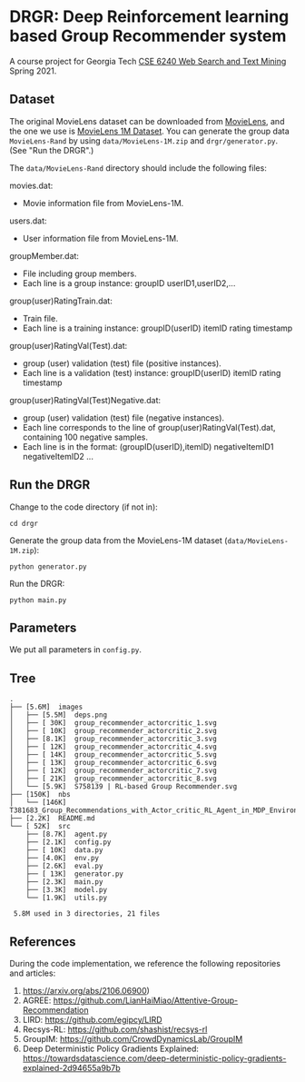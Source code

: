 # DRGR: Deep Reinforcement learning based Group Recommender system

A course project for Georgia
Tech [CSE 6240 Web Search and Text Mining](https://www.cc.gatech.edu/~srijan/teaching/cse6240/spring2021/) Spring 2021.

## Dataset

The original MovieLens dataset can be downloaded from [MovieLens](https://grouplens.org/datasets/movielens/), and the
one we use is [MovieLens 1M Dataset](https://files.grouplens.org/datasets/movielens/ml-1m.zip). You can generate the
group data `MovieLens-Rand` by using `data/MovieLens-1M.zip` and `drgr/generator.py`. (See "Run the DRGR".)

The `data/MovieLens-Rand` directory should include the following files:

movies.dat:

* Movie information file from MovieLens-1M.

users.dat:

* User information file from MovieLens-1M.

groupMember.dat:

* File including group members.
* Each line is a group instance: groupID userID1,userID2,...

group(user)RatingTrain.dat:

* Train file.
* Each line is a training instance: groupID(userID) itemID rating timestamp

group(user)RatingVal(Test).dat:

* group (user) validation (test) file (positive instances).
* Each line is a validation (test) instance: groupID(userID) itemID rating timestamp

group(user)RatingVal(Test)Negative.dat:

* group (user) validation (test) file (negative instances).
* Each line corresponds to the line of group(user)RatingVal(Test).dat, containing 100 negative samples.
* Each line is in the format: (groupID(userID),itemID) negativeItemID1 negativeItemID2 ...

## Run the DRGR

Change to the code directory (if not in):

```
cd drgr
```

Generate the group data from the MovieLens-1M dataset (`data/MovieLens-1M.zip`):

```
python generator.py
```

Run the DRGR:

```
python main.py
```

## Parameters

We put all parameters in `config.py`.

## Tree
```
.
├── [5.6M]  images
│   ├── [5.5M]  deps.png
│   ├── [ 30K]  group_recommender_actorcritic_1.svg
│   ├── [ 10K]  group_recommender_actorcritic_2.svg
│   ├── [8.1K]  group_recommender_actorcritic_3.svg
│   ├── [ 12K]  group_recommender_actorcritic_4.svg
│   ├── [ 14K]  group_recommender_actorcritic_5.svg
│   ├── [ 13K]  group_recommender_actorcritic_6.svg
│   ├── [ 12K]  group_recommender_actorcritic_7.svg
│   ├── [ 21K]  group_recommender_actorcritic_8.svg
│   └── [5.9K]  S758139 | RL-based Group Recommender.svg
├── [150K]  nbs
│   └── [146K]  T381683_Group_Recommendations_with_Actor_critic_RL_Agent_in_MDP_Environment_on_ML_1m_Dataset.ipynb
├── [2.2K]  README.md
└── [ 52K]  src
    ├── [8.7K]  agent.py
    ├── [2.1K]  config.py
    ├── [ 10K]  data.py
    ├── [4.0K]  env.py
    ├── [2.6K]  eval.py
    ├── [ 13K]  generator.py
    ├── [2.3K]  main.py
    ├── [3.3K]  model.py
    └── [1.9K]  utils.py

 5.8M used in 3 directories, 21 files
```

## References

During the code implementation, we reference the following repositories and articles:

1. https://arxiv.org/abs/2106.06900)
2. AGREE: https://github.com/LianHaiMiao/Attentive-Group-Recommendation
3. LIRD: https://github.com/egipcy/LIRD
4. Recsys-RL: https://github.com/shashist/recsys-rl
5. GroupIM: https://github.com/CrowdDynamicsLab/GroupIM
6. Deep Deterministic Policy Gradients Explained: https://towardsdatascience.com/deep-deterministic-policy-gradients-explained-2d94655a9b7b